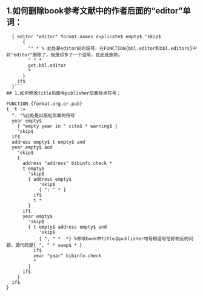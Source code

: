 ## 1.如何删除book参考文献中的作者后面的“editor”单词：
  ```FUNCTION {format.editors}
    { editor "editor" format.names duplicate$ empty$ 'skip$
        {
          "" * % 此处是editor前的逗号，在FUNCTION{bbl.editor和bbl.editors}中将"editor"删除了，但是却多了一个逗号，在此处删除。
          " " *
          get.bbl.editor
          *
        }
      if$
    }```
## 1.如何修改title后面与publisher后面标点符号：
```
    FUNCTION {format.org.or.pub}
    { 't :=
      ". "%此处是出版社后面的符号
      year empty$
        { "empty year in " cite$ * warning$ }
        'skip$
      if$
      address empty$ t empty$ and
      year empty$ and
        'skip$
        {
          address "address" bibinfo.check *
          t empty$
            'skip$
            { address empty$
                'skip$
                { ": " * }
              if$
              t *
            }
          if$
          year empty$
            'skip$
            { t empty$ address empty$ and
                'skip$
                { ", " *  *} %修改book中title与publisher句号和逗号恰好相反的问题，源代码是{ ", " * swap$ * } 
              if$
              year "year" bibinfo.check
              *
            }
          if$
        }
      if$
    }
```
